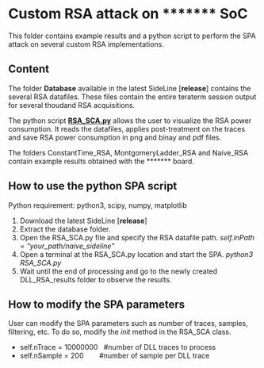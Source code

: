 # Custom RSA attack on  ******* SoC

This folder contains example results and a python script to perform the SPA attack on several custom RSA implementations.

## Content 

The folder **Database** available in the latest SideLine [**release**] contains the several RSA datafiles. These files contain the entire teraterm session output for several thoudand RSA acquisitions. 

The python script [**RSA_SCA.py**](https://github.com/Remote-HWA/SideLine/blob/master/attack_results/RSA_Results/RSA_SCA.py) allows the user to visualize the RSA power consumption. It reads the datafiles, applies post-treatment on the traces and save RSA power consumption in png and binay and pdf files. 

The folders ConstantTime_RSA, MontgomeryLadder_RSA and Naive_RSA contain example results obtained with the ******* board.

## How to use the python SPA script

Python requirement: python3, scipy, numpy, matplotlib 

1) Download the latest SideLine [**release**]
2) Extract the database folder.
3) Open the RSA_SCA.py file and specify the RSA datafile path. *self.inPath = "your_path/naive_sideline"*
4) Open a terminal at the RSA_SCA.py location and start the SPA. *python3 RSA_SCA.py*
5) Wait until the end of processing and go to the newly created  DLL_RSA_results folder to observe the results.

## How to modify the SPA parameters

User can modify the SPA parameters such as number of traces, samples, filtering, etc. To do so, modify the _init_ method in the RSA_SCA class.
- self.nTrace = 10000000&nbsp;&nbsp;&nbsp;#number of DLL traces to process
- self.nSample = 200&nbsp;&nbsp;&nbsp;&nbsp;&nbsp;&nbsp;&nbsp;&nbsp;#number of sample per DLL trace



